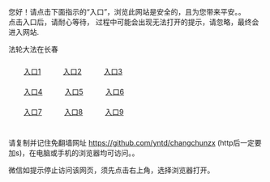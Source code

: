 您好！请点击下面指示的“入口”，浏览此网站是安全的，且为您带来平安。。 <br/>
点击入口后，请耐心等待， 过程中可能会出现无法打开的提示，请忽略，最终会进入网站. </br>

法轮大法在长春<br/>
<div style="padding:10px"><a style="margin:20px" target="_blank" href="https://drn096pgzw3xb.cloudfront.net/2Qpsp?rkbvcsnf" id="ccLink1" rel="nofollow">入口1</a> <a target="_blank" style="margin:20px" href="https://d3v59xg7sgz4wk.cloudfront.net/2Qpsp?igdnlepd" id="ccLink2" rel="nofollow">入口2</a> <a style="margin:20px" target="_blank" href="https://d356okrjqe4tvk.cloudfront.net/2Qpsp?evohyoy" id="ccLink3" rel="nofollow">入口3</a></div>

<div style="padding:10px" ><a style="margin:20px" target="_blank" href="https://drn096pgzw3xb.cloudfront.net/2Qpsp?rkbvcsnf" id="ccLink4" rel="nofollow">入口4</a> <a style="margin:20px" href="https://d3v59xg7sgz4wk.cloudfront.net/2Qpsp?igdnlepd" target="_blank" id="ccLink5" rel="nofollow">入口5</a> <a style="margin:20px" href="https://d356okrjqe4tvk.cloudfront.net/2Qpsp?evohyoy" target="_blank" id="ccLink6" rel="nofollow">入口6</a></div>

<div style="padding:10px"><a style="margin:20px" target="_blank" href="https://drn096pgzw3xb.cloudfront.net/2Qpsp?rkbvcsnf" id="ccLink7" rel="nofollow">入口7</a> <a style="margin:20px" href="https://d3v59xg7sgz4wk.cloudfront.net/2Qpsp?igdnlepd" target="_blank" id="ccLink8" rel="nofollow">入口8</a> <a style="margin:20px" target="_blank" href="https://d356okrjqe4tvk.cloudfront.net/2Qpsp?evohyoy" id="ccLink9" rel="nofollow">入口9</a></div>

<br/>



请复制并记住免翻墙网址 https://github.com/yntd/changchunzx (http后一定要加s)，在电脑或手机的浏览器均可访问。。<br/>

微信如提示停止访问该网页，须先点击右上角，选择浏览器打开。
